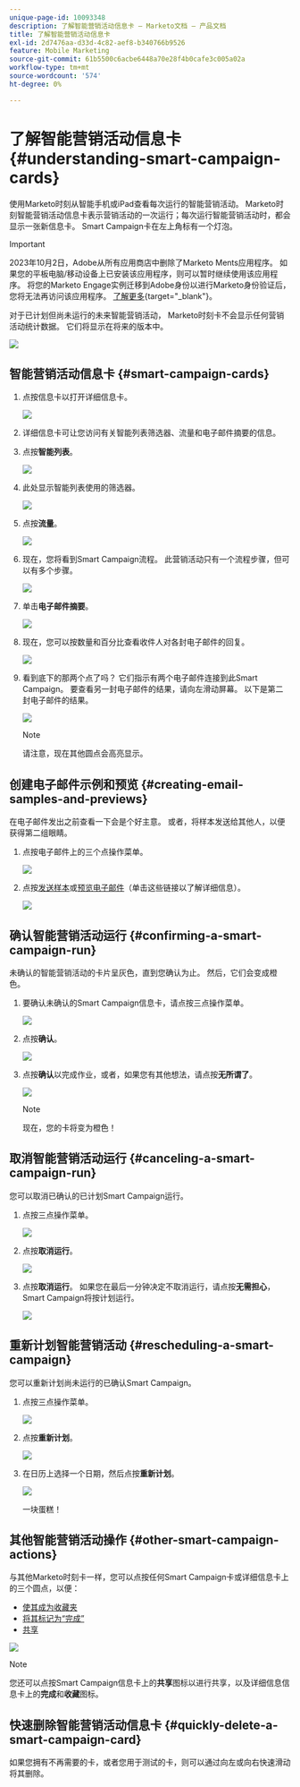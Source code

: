 ```yaml
---
unique-page-id: 10093348
description: 了解智能营销活动信息卡 — Marketo文档 — 产品文档
title: 了解智能营销活动信息卡
exl-id: 2d7476aa-d33d-4c82-aef8-b340766b9526
feature: Mobile Marketing
source-git-commit: 61b5500c6acbe6448a70e28f4b0cafe3c005a02a
workflow-type: tm+mt
source-wordcount: '574'
ht-degree: 0%

---
```


# 了解智能营销活动信息卡 {#understanding-smart-campaign-cards}

使用Marketo时刻从智能手机或iPad查看每次运行的智能营销活动。 Marketo时刻智能营销活动信息卡表示营销活动的一次运行；每次运行智能营销活动时，都会显示一张新信息卡。 Smart Campaign卡在左上角标有一个灯泡。

>[!IMPORTANT]
>
>2023年10月2日，Adobe从所有应用商店中删除了Marketo Ments应用程序。 如果您的平板电脑/移动设备上已安装该应用程序，则可以暂时继续使用该应用程序。 将您的Marketo Engage实例迁移到Adobe身份以进行Marketo身份验证后，您将无法再访问该应用程序。 [了解更多](https://nation.marketo.com/t5/product-discussions/marketo-events-app-and-marketo-moments-app-end-of-life/m-p/340712/highlight/true#M193869){target="_blank"}。

对于已计划但尚未运行的未来智能营销活动， Marketo时刻卡不会显示任何营销活动统计数据。 它们将显示在将来的版本中。

![](assets/image2015-9-23-10-3a1-3a5.png)

## 智能营销活动信息卡 {#smart-campaign-cards}

1. 点按信息卡以打开详细信息卡。

   ![](assets/image2015-9-21-11-3a7-3a52.png)

1. 详细信息卡可让您访问有关智能列表筛选器、流量和电子邮件摘要的信息。

1. 点按&#x200B;**智能列表**。

   ![](assets/image2015-9-21-13-3a31-3a49.png)

1. 此处显示智能列表使用的筛选器。

   ![](assets/image2015-9-21-13-3a35-3a29.png)

1. 点按&#x200B;**流量**。

   ![](assets/image2015-9-21-13-3a37-3a20.png)

1. 现在，您将看到Smart Campaign流程。 此营销活动只有一个流程步骤，但可以有多个步骤。

   ![](assets/image2015-9-22-15-3a8-3a12.png)

1. 单击&#x200B;**电子邮件摘要**。

   ![](assets/image2015-9-21-13-3a51-3a7.png)

1. 现在，您可以按数量和百分比查看收件人对各封电子邮件的回复。

   ![](assets/image2015-9-21-13-3a59-3a29.png)

1. 看到底下的那两个点了吗？ 它们指示有两个电子邮件连接到此Smart Campaign。 要查看另一封电子邮件的结果，请向左滑动屏幕。 以下是第二封电子邮件的结果。

   ![](assets/image2015-9-21-14-3a4-3a51.png)

   >[!NOTE]
   >
   >请注意，现在其他圆点会高亮显示。

## 创建电子邮件示例和预览 {#creating-email-samples-and-previews}

在电子邮件发出之前查看一下会是个好主意。 或者，将样本发送给其他人，以便获得第二组眼睛。

1. 点按电子邮件上的三个点操作菜单。

   ![](assets/image2015-9-22-14-3a54-3a12.png)

1. 点按[发送样本](/help/marketo/product-docs/core-marketo-concepts/mobile-apps/marketo-moments/working-with-moments/sending-a-sample.md)或[预览电子邮件](/help/marketo/product-docs/core-marketo-concepts/mobile-apps/marketo-moments/working-with-moments/previewing-an-email.md)（单击这些链接以了解详细信息）。

   ![](assets/image2015-9-22-14-3a52-3a11.png)

## 确认智能营销活动运行 {#confirming-a-smart-campaign-run}

未确认的智能营销活动的卡片呈灰色，直到您确认为止。 然后，它们会变成橙色。

1. 要确认未确认的Smart Campaign信息卡，请点按三点操作菜单。

   ![](assets/image2015-9-23-10-3a43-3a23.png)

1. 点按&#x200B;**确认**。

   ![](assets/image2015-9-23-10-3a45-3a51.png)

1. 点按&#x200B;**确认**&#x200B;以完成作业，或者，如果您有其他想法，请点按&#x200B;**无所谓了**。

   ![](assets/image2015-9-23-10-3a47-3a28.png)

   >[!NOTE]
   >
   >现在，您的卡将变为橙色！

## 取消智能营销活动运行 {#canceling-a-smart-campaign-run}

您可以取消已确认的已计划Smart Campaign运行。

1. 点按三点操作菜单。

   ![](assets/image2015-9-22-14-3a34-3a14.png)

1. 点按&#x200B;**取消运行**。

   ![](assets/image2015-9-22-14-3a35-3a33.png)

1. 点按&#x200B;**取消运行**。 如果您在最后一分钟决定不取消运行，请点按&#x200B;**无需担心**，Smart Campaign将按计划运行。

   ![](assets/image2015-9-22-14-3a41-3a26.png)

## 重新计划智能营销活动 {#rescheduling-a-smart-campaign}

您可以重新计划尚未运行的已确认Smart Campaign。

1. 点按三点操作菜单。

   ![](assets/image2015-9-22-14-3a11-3a25.png)

1. 点按&#x200B;**重新计划**。

   ![](assets/image2015-9-22-14-3a13-3a25.png)

1. 在日历上选择一个日期，然后点按&#x200B;**重新计划**。

   ![](assets/image2015-9-22-14-3a16-3a56.png)

   一块蛋糕！

## 其他智能营销活动操作 {#other-smart-campaign-actions}

与其他Marketo时刻卡一样，您可以点按任何Smart Campaign卡或详细信息卡上的三个圆点，以便：

* [使其成为收藏夹](/help/marketo/product-docs/core-marketo-concepts/mobile-apps/marketo-moments/working-with-moments/creating-a-favorite.md)
* [将其标记为“完成”](/help/marketo/product-docs/core-marketo-concepts/mobile-apps/marketo-moments/working-with-moments/marking-it-done.md)
* [共享](/help/marketo/product-docs/core-marketo-concepts/mobile-apps/marketo-moments/working-with-moments/sharing-a-moment.md)

![](assets/image2015-9-21-14-3a38-3a19.png)

>[!NOTE]
>
>您还可以点按Smart Campaign信息卡上的&#x200B;**共享**&#x200B;图标以进行共享，以及详细信息信息卡上的&#x200B;**完成**&#x200B;和&#x200B;**收藏**&#x200B;图标。

## 快速删除智能营销活动信息卡 {#quickly-delete-a-smart-campaign-card}

如果您拥有不再需要的卡，或者您用于测试的卡，则可以通过向左或向右快速滑动将其删除。
